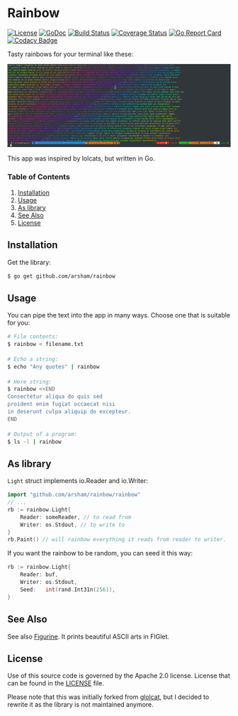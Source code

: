 # Rainbow

[![License](https://img.shields.io/badge/License-Apache%202.0-blue.svg)](https://opensource.org/licenses/Apache-2.0)
[![GoDoc](https://godoc.org/github.com/arsham/rainbow?status.svg)](http://godoc.org/github.com/arsham/rainbow)
[![Build Status](https://travis-ci.org/arsham/rainbow.svg?branch=master)](https://travis-ci.org/arsham/rainbow)
[![Coverage Status](https://codecov.io/gh/arsham/rainbow/branch/master/graph/badge.svg)](https://codecov.io/gh/arsham/rainbow)
[![Go Report Card](https://goreportcard.com/badge/github.com/arsham/rainbow)](https://goreportcard.com/report/github.com/arsham/rainbow)
[![Codacy Badge](https://api.codacy.com/project/badge/Grade/9d181f84a8ab4ab3a07201e37d9a218b)](https://www.codacy.com/app/arsham/rainbow?utm_source=github.com&amp;utm_medium=referral&amp;utm_content=arsham/rainbow&amp;utm_campaign=Badge_Grade)

Tasty rainbows for your terminal like these:

![Screenshot](/docs/rainbow.png?raw=true "Rainbow")

This app was inspired by lolcats, but written in Go.

### Table of Contents

1. [Installation](#installation)
2. [Usage](#usage)
3. [As library](#as-library)
4. [See Also](#see-also)
5. [License](#license)

## Installation

Get the library:
```bash
$ go get github.com/arsham/rainbow
```

## Usage

You can pipe the text into the app in many ways. Choose one that is suitable for
you:
```bash
# File contents:
$ rainbow < filename.txt

# Echo a string:
$ echo "Any quotes" | rainbow

# Here string:
$ rainbow <<END
Consectetur aliqua do quis sed
proident enim fugiat occaecat nisi
in deserunt culpa aliquip do excepteur.
END

# Output of a program:
$ ls -l | rainbow
```

## As library
`Light` struct implements io.Reader and io.Writer:
```go
import "github.com/arsham/rainbow/rainbow"
// ...
rb := rainbow.Light{
    Reader: someReader, // to read from
    Writer: os.Stdout, // to write to
}
rb.Paint() // will rainbow everything it reads from reader to writer.
```
If you want the rainbow to be random, you can seed it this way:

```go
rb := rainbow.Light{
    Reader: buf,
    Writer: os.Stdout,
    Seed:   int(rand.Int31n(256)),
}
```

## See Also
See also [Figurine][figurine]. It prints beautiful ASCII arts in FIGlet.

## License
Use of this source code is governed by the Apache 2.0 license. License that can
be found in the [LICENSE](./LICENSE) file.

Please note that this was initially forked from [glolcat][glolcat], but I
decided to rewrite it as the library is not maintained anymore.

[figurine]: https://github.com/arsham/figurine
[glolcat]: https://github.com/cezarsa/glolcat

